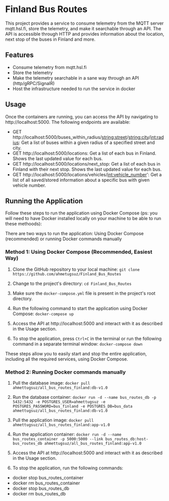 # Finland Bus Routes

This project provides a service to consume telemetry from the MQTT server mqtt.hsl.fi,
store the telemetry, and make it searchable through an API.
The API is accessible through HTTP and provides information about the location, next stop of the buses in Finland and more.

## Features

- Consume telemetry from mqtt.hsl.fi
- Store the telemetry
- Make the telemetry searchable in a sane way through an API (http/gRPC/SignalR)
- Host the infrastructure needed to run the service in docker

## Usage 
Once the containers are running, you can access the API by navigating to http://localhost:5000. The following endpoints are available:

- GET http://localhost:5000/buses_within_radius/<string:street>/<string:city>/<int:radius>: Get a list of buses within a given radius of a specified street and city.
- GET http://localhost:5000/locations: Get a list of each bus in Finland. Shows the last updated value for each bus.
- GET http://localhost:5000/locations/next_stop: Get a list of each bus in Finland with their next stop. Shows the last updated value for each bus.
- GET http://localhost:5000/locations/vehicles/<int:vehicle_number>': Get a list of all saved/stored information about a specific bus with given vehicle number.


## Running the Application

Follow these steps to run the application using Docker Compose (ps: you will need to have Docker installed locally on your machine to be able to run these methoods):

There are two ways to run the application: Using Docker Compose (recommended) or running Docker commands manually

### Method 1: Using Docker Compose (Recommended, Easiest Way)

1. Clone the GitHub repository to your local machine: `git clone https://github.com/ahmetugsuz/Finland_Bus_Routes`

2. Change to the project's directory: `cd Finland_Bus_Routes`

3. Make sure the `docker-compose.yml` file is present in the project's root directory.

4. Run the following command to start the application using Docker Compose: `docker-compose up`

5. Access the API at http://localhost:5000 and interact with it as described in the Usage section.

6. To stop the application, press `Ctrl+C` in the terminal or run the following command in a separate terminal window: `docker-compose down`

These steps allow you to easily start and stop the entire application, including all the required services, using Docker Compose.

### Method 2: Running Docker commands manually

1. Pull the database image:  `docker pull ahmettugsuz/all_bus_routes_finland:db-v1.0`

2. Run the database container: `docker run -d --name bus_routes_db -p 5432:5432 -e POSTGRES_USER=ahmettugsuz -e POSTGRES_PASSWORD=bus_finland -e POSTGRES_DB=bus_data ahmettugsuz/all_bus_routes_finland:db-v1.0`

3. Pull the application image: `docker pull ahmettugsuz/all_bus_routes_finland:app-v1.0`

4. Run the application container: `docker run -d --name bus_routes_container -p 5000:5000 --link bus_routes_db:host-bus_routes_db ahmettugsuz/all_bus_routes_finland:app-v1.0` 

5. Access the API at http://localhost:5000 and interact with it as described in the Usage section.

6. To stop the application, run the following commands:
 - docker stop bus_routes_container
 - docker rm bus_routes_container
 - docker stop bus_routes_db
 - docker rm bus_routes_db
 






